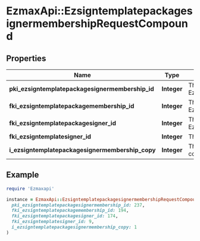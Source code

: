# EzmaxApi::EzsigntemplatepackagesignermembershipRequestCompound

## Properties

| Name | Type | Description | Notes |
| ---- | ---- | ----------- | ----- |
| **pki_ezsigntemplatepackagesignermembership_id** | **Integer** | The unique ID of the Ezsigntemplatepackagesignermembership | [optional] |
| **fki_ezsigntemplatepackagemembership_id** | **Integer** | The unique ID of the Ezsigntemplatepackagemembership |  |
| **fki_ezsigntemplatepackagesigner_id** | **Integer** | The unique ID of the Ezsigntemplatepackagesigner |  |
| **fki_ezsigntemplatesigner_id** | **Integer** | The unique ID of the Ezsigntemplatesigner |  |
| **i_ezsigntemplatepackagesignermembership_copy** | **Integer** | The Copy number in case of multiple copies. | [optional] |

## Example

```ruby
require 'Ezmaxapi'

instance = EzmaxApi::EzsigntemplatepackagesignermembershipRequestCompound.new(
  pki_ezsigntemplatepackagesignermembership_id: 237,
  fki_ezsigntemplatepackagemembership_id: 194,
  fki_ezsigntemplatepackagesigner_id: 174,
  fki_ezsigntemplatesigner_id: 9,
  i_ezsigntemplatepackagesignermembership_copy: 1
)
```


